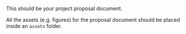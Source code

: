 This should be your project proposal document.

All the assets (e.g. figures) for the proposal document should be placed
inside an `assets` folder.
